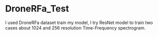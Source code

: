 # DroneRFa_Test
I used DroneRFa dataset train my model, I try ResNet model to train two cases about 1024 and 256 resolution Time-Frequency spectrogram.
